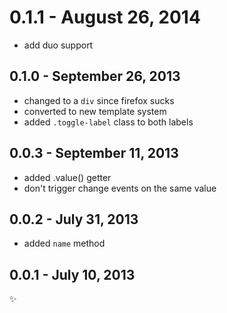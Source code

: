 
0.1.1 - August 26, 2014
==================

* add duo support

0.1.0 - September 26, 2013
--------------------------
* changed to a `div` since firefox sucks
* converted to new template system
* added `.toggle-label` class to both labels

0.0.3 - September 11, 2013
--------------------------
* added .value() getter
* don't trigger change events on the same value

0.0.2 - July 31, 2013
---------------------
* added `name` method

0.0.1 - July 10, 2013
---------------------
:sparkles: